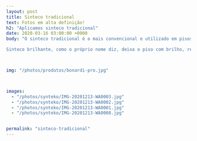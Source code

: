 ```yaml
---
layout: post
title: Sinteco tradicional 
text: Fotos em alta definição!
h2: "Aplicamos sinteco tradicional"
date: 2020-03-16 03:00:00 +0000
body: "O sinteco tradicional é o mais convencional e utilizado em pisos de madeira, com durabilidade média de quatro a cinco anos, podendo chegar a sete dependendo dos cuidados. Possui duas variedades de acabamento: brilhante ou acetinado (semi fosco).

Sinteco brilhante, como o próprio nome diz, deixa o piso com brilho, reflexos de luz e possuí excelente resistência à desbotamento e aparição de manchas no piso. Já o sinteco acetinado possuí brilho menos intenso e acabamento mais discreto, também sendo bem resistente a desbotamento."



img: "/photos/produtos/bonardi-pro.jpg"



images:
  - "/photos/synteko/IMG-20201213-WA0003.jpg"
  - "/photos/synteko/IMG-20201213-WA0002.jpg"
  - "/photos/synteko/IMG-20201213-WA0001.jpg"
  - "/photos/synteko/IMG-20201213-WA0008.jpg"


permalink: "sinteco-tradicional"
---
```

